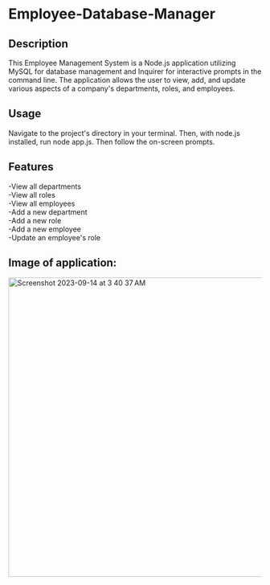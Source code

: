 # Employee-Database-Manager
## Description
This Employee Management System is a Node.js application utilizing MySQL for database management and Inquirer for interactive prompts in the command line. The application allows the user to view, add, and update various aspects of a company's departments, roles, and employees.

## Usage
Navigate to the project's directory in your terminal. Then, with node.js installed, run node app.js. Then follow the on-screen prompts.

## Features
-View all departments <br>
-View all roles <br>
-View all employees <br>
-Add a new department <br>
-Add a new role <br>
-Add a new employee <br>
-Update an employee's role <br>

## Image of application:
<img width="596" alt="Screenshot 2023-09-14 at 3 40 37 AM" src="https://github.com/liam04290/Employee-Database-Manager/assets/106037383/fce5571d-1e6d-4e69-84d9-4f9263e0c433">
